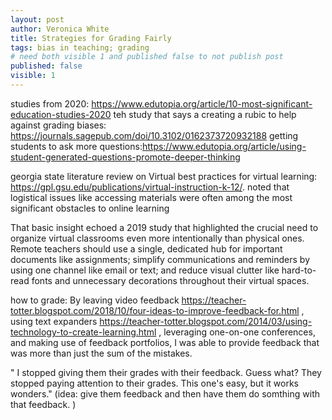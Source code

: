 ```yaml
---
layout: post
author: Veronica White
title: Strategies for Grading Fairly
tags: bias in teaching; grading 
# need both visible 1 and published false to not publish post
published: false
visible: 1
---
```

studies from 2020: https://www.edutopia.org/article/10-most-significant-education-studies-2020
teh study that says a creating a rubic to help against grading biases: https://journals.sagepub.com/doi/10.3102/0162373720932188 
getting students to ask more questions:https://www.edutopia.org/article/using-student-generated-questions-promote-deeper-thinking

georgia state literature review on Virtual best practices for virtual learning: https://gpl.gsu.edu/publications/virtual-instruction-k-12/. noted that logistical issues like accessing materials were often among the most significant obstacles to online learning

That basic insight echoed a 2019 study that highlighted the crucial need to organize virtual classrooms even more intentionally than physical ones. Remote teachers should use a single, dedicated hub for important documents like assignments; simplify communications and reminders by using one channel like email or text; and reduce visual clutter like hard-to-read fonts and unnecessary decorations throughout their virtual spaces.

how to grade:
By leaving video feedback https://teacher-totter.blogspot.com/2018/10/four-ideas-to-improve-feedback-for.html , using text expanders https://teacher-totter.blogspot.com/2014/03/using-technology-to-create-learning.html , leveraging one-on-one conferences, and making use of feedback portfolios, I was able to provide feedback that was more than just the sum of the mistakes.

" I stopped giving them their grades with their feedback. Guess what? They stopped paying attention to their grades. This one's easy, but it works wonders." (idea: give them feedback and then have them do somthing with that feedback. )

